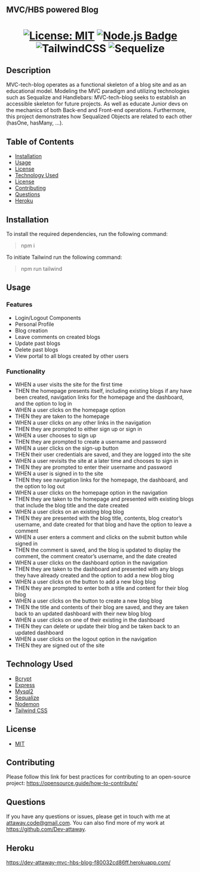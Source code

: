 ## MVC/HBS powered Blog

<h1 align="center">

  [![License: MIT](https://img.shields.io/badge/License-MIT-green.svg)](https://opensource.org/licenses/MIT)
  [![Node.js Badge](https://img.shields.io/badge/Node.js-393?logo=nodedotjs&logoColor=fff&style=flat)](https://nodejs.org/en) 
  ![TailwindCSS](https://img.shields.io/badge/tailwindcss-%2338B2AC.svg?style=flat&logo=tailwind-css&logoColor=white)
  ![Sequelize](https://img.shields.io/badge/Sequelize-52B0E7?style=flat&logo=Sequelize&logoColor=white)
</h1>

  ## Description
  MVC-tech-blog operates as a functional skeleton of a blog site and as an educational model. Modeling the MVC paradigm and utilizing technologies such as 
  Sequalize and Handlebars: MVC-tech-blog seeks to establish an accessible skeleton for future projects. As well as educate Junior devs on the mechanics
  of both Back-end and Front-end operations. Furthermore, this project demonstrates how Sequalized Objects are related to each other (hasOne, hasMany, ...).
  
    
  ## Table of Contents
  * [Installation](#installation)
  * [Usage](#usage)
  * [License](#license)
  * [Technology Used](#technology-used)
  * [License](#license)
  * [Contributing](#contributing)
  * [Questions](#questions)
  *  [Heroku](#heroku)


## Installation

  To install the required dependencies, run the following command:
  > npm i

  To initiate Tailwind run the following command:
  > npm run tailwind

 ## Usage
### Features
- Login/Logout Components
- Personal Profile
- Blog creation
- Leave comments on created blogs 
- Update past blogs
- Delete past blogs
- View portal to all blogs created by other users


### Functionality

- WHEN a user visits the site for the first time
- THEN the homepage presents itself, including existing blogs if any have been created, navigation links for the homepage and the dashboard, and the option to log in
- WHEN a user clicks on the homepage option
- THEN they are taken to the homepage
- WHEN a user clicks on any other links in the navigation
- THEN they are prompted to either sign up or sign in
- WHEN a user chooses to sign up
- THEN they are prompted to create a username and password
- WHEN a user clicks on the sign-up button
- THEN their user credentials are saved, and they are logged into the site
- WHEN a user revisits the site at a later time and chooses to sign in
- THEN they are prompted to enter their username and password
- WHEN a user is signed in to the site
- THEN they see navigation links for the homepage, the dashboard, and the option to log out
- WHEN a user clicks on the homepage option in the navigation
- THEN they are taken to the homepage and presented with existing blogs that include the blog title and the date created
- WHEN a user clicks on an existing blog blog
- THEN they are presented with the blog title, contents, blog creator’s username, and date created for that blog and have the option to leave a comment
- WHEN a user enters a comment and clicks on the submit button while signed in
- THEN the comment is saved, and the blog is updated to display the comment, the comment creator’s username, and the date created
- WHEN a user clicks on the dashboard option in the navigation
- THEN they are taken to the dashboard and presented with any blogs they have already created and the option to add a new blog blog
- WHEN a user clicks on the button to add a new blog blog
- THEN they are prompted to enter both a title and content for their blog blog
- WHEN a user clicks on the button to create a new blog blog
- THEN the title and contents of their blog are saved, and they are taken back to an updated dashboard with their new blog blog
- WHEN a user clicks on one of their existing in the dashboard
- THEN they can delete or update their blog and be taken back to an updated dashboard
- WHEN a user clicks on the logout option in the navigation
- THEN they are signed out of the site


## Technology Used
- [Bcrypt](https://jquery.com/)
- [Express](https://expressjs.com/)
- [Mysql2](https://www.npmjs.com/package/mysql2)
- [Sequalize](https://sequelize.org/)
- [Nodemon](https://nodemon.io/)
- [Tailwind CSS](https://tailwindcss.com/)

## License
- [MIT](https://opensource.org/license/mit/)

## Contributing
  Please follow this link for best practices for contributing to an open-source project:
  https://opensource.guide/how-to-contribute/

  ## Questions
 If you have any questions or issues, please get in touch with me at attaway.code@gmail.com. You can also find more of my work at https://github.com/Dev-attaway.
 
  ## Heroku
  https://dev-attaway-mvc-hbs-blog-f80032cd86ff.herokuapp.com/

